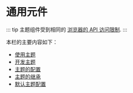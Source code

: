 # 通用元件

::: tip
主题组件受到相同的 [浏览器的 API 访问限制](../guide/using-vue.md#浏览器的API访问限制).
:::

本栏的主要内容如下：

- [使用主题](./using-a-theme.md)
- [开发主题](./writing-a-theme.md)
- [主题的配置](./option-api.md)
- [主题的继承](./inheritance.md)
- [默认主题配置](./default-theme-config.md)
